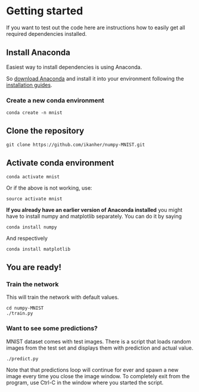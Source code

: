 # Getting started

If you want to test out the code here are instructions how to easily get all required dependencies installed.

## Install Anaconda

Easiest way to install dependencies is using Anaconda.

So [download Anaconda](https://www.anaconda.com/download/) and install it into your environment following the [installation guides](https://docs.anaconda.com/anaconda/install/).

### Create a new conda environment

```
conda create -n mnist
```

## Clone the repository

```
git clone https://github.com/ikanher/numpy-MNIST.git
```

## Activate conda environment

```
conda activate mnist
```

Or if the above is not working, use:

```
source activate mnist
```

**If you already have an earlier version of Anaconda installed** you might have to install numpy and matplotlib separately. You can do it by saying

```
conda install numpy
````

And respectively

```
conda install matplotlib
```

## You are ready!

### Train the network

This will train the network with default values.

```
cd numpy-MNIST
./train.py
```

### Want to see some predictions?

MNIST dataset comes with test images. There is a script that loads random images from the test set and displays them with prediction and actual value.

```
./predict.py
```

Note that that predictions loop will continue for ever and spawn a new image every time you close the image window. To completely exit from the program, use Ctrl-C in the window where you started the script.


